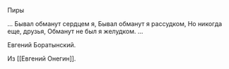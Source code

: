 Пиры

...
Бывал обманут сердцем я,
Бывал обманут я рассудком,
Но никогда еще, друзья,
Обманут не был я желудком.
...

Евгений Боратынский.

Из [[Евгений Онегин]].